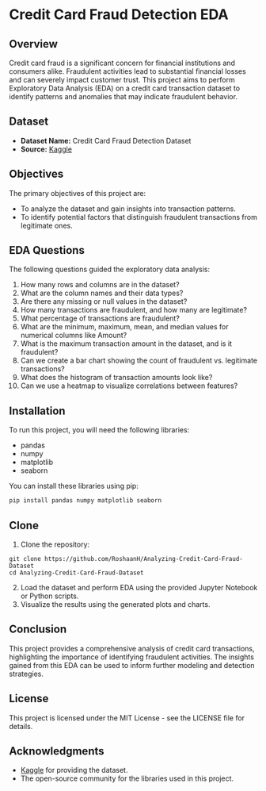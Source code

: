 # Credit Card Fraud Detection EDA

## Overview
Credit card fraud is a significant concern for financial institutions and consumers alike. Fraudulent activities lead to substantial financial losses and can severely impact customer trust. This project aims to perform Exploratory Data Analysis (EDA) on a credit card transaction dataset to identify patterns and anomalies that may indicate fraudulent behavior.


## Dataset
- **Dataset Name:** Credit Card Fraud Detection Dataset
- **Source:** [Kaggle](https://www.kaggle.com/datasets/mlg-ulb/creditcardfraud)


## Objectives
The primary objectives of this project are:
- To analyze the dataset and gain insights into transaction patterns.
- To identify potential factors that distinguish fraudulent transactions from legitimate ones.


## EDA Questions
The following questions guided the exploratory data analysis:

1. How many rows and columns are in the dataset?
2. What are the column names and their data types?
3. Are there any missing or null values in the dataset?
4. How many transactions are fraudulent, and how many are legitimate?
5. What percentage of transactions are fraudulent?
6. What are the minimum, maximum, mean, and median values for numerical columns like Amount?
7. What is the maximum transaction amount in the dataset, and is it fraudulent?
8. Can we create a bar chart showing the count of fraudulent vs. legitimate transactions?
9. What does the histogram of transaction amounts look like?
10. Can we use a heatmap to visualize correlations between features?


## Installation
To run this project, you will need the following libraries:
- pandas
- numpy
- matplotlib
- seaborn

You can install these libraries using pip:

```bash
pip install pandas numpy matplotlib seaborn
```


## Clone
1. Clone the repository:
```
git clone https://github.com/RoshaanH/Analyzing-Credit-Card-Fraud-Dataset
cd Analyzing-Credit-Card-Fraud-Dataset
```
2. Load the dataset and perform EDA using the provided Jupyter Notebook or Python scripts.
3. Visualize the results using the generated plots and charts.


## Conclusion
This project provides a comprehensive analysis of credit card transactions, highlighting the importance of identifying fraudulent activities. The insights gained from this EDA can be used to inform further modeling and detection strategies.


## License
This project is licensed under the MIT License - see the LICENSE file for details.

## Acknowledgments
-  [Kaggle](https://www.kaggle.com/datasets/mlg-ulb/creditcardfraud/data) for providing the dataset.
-  The open-source community for the libraries used in this project.
